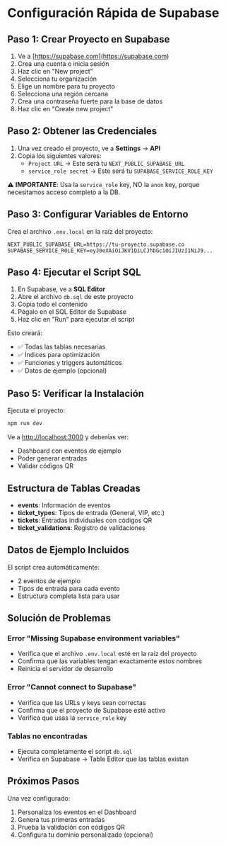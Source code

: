 # Configuración Rápida de Supabase

## Paso 1: Crear Proyecto en Supabase

1. Ve a [https://supabase.com](https://supabase.com)
2. Crea una cuenta o inicia sesión
3. Haz clic en "New project"
4. Selecciona tu organización
5. Elige un nombre para tu proyecto
6. Selecciona una región cercana
7. Crea una contraseña fuerte para la base de datos
8. Haz clic en "Create new project"

## Paso 2: Obtener las Credenciales

1. Una vez creado el proyecto, ve a **Settings** → **API**
2. Copia los siguientes valores:
   - `Project URL` → Este será tu `NEXT_PUBLIC_SUPABASE_URL`
   - `service_role secret` → Este será tu `SUPABASE_SERVICE_ROLE_KEY`

⚠️ **IMPORTANTE**: Usa la `service_role` key, NO la `anon` key, porque necesitamos acceso completo a la DB.

## Paso 3: Configurar Variables de Entorno

Crea el archivo `.env.local` en la raíz del proyecto:

```env
NEXT_PUBLIC_SUPABASE_URL=https://tu-proyecto.supabase.co
SUPABASE_SERVICE_ROLE_KEY=eyJ0eXAiOiJKV1QiLCJhbGciOiJIUzI1NiJ9...
```

## Paso 4: Ejecutar el Script SQL

1. En Supabase, ve a **SQL Editor**
2. Abre el archivo `db.sql` de este proyecto
3. Copia todo el contenido
4. Pégalo en el SQL Editor de Supabase
5. Haz clic en "Run" para ejecutar el script

Esto creará:
- ✅ Todas las tablas necesarias
- ✅ Índices para optimización
- ✅ Funciones y triggers automáticos
- ✅ Datos de ejemplo (opcional)

## Paso 5: Verificar la Instalación

Ejecuta el proyecto:

```bash
npm run dev
```

Ve a [http://localhost:3000](http://localhost:3000) y deberías ver:
- Dashboard con eventos de ejemplo
- Poder generar entradas
- Validar códigos QR

## Estructura de Tablas Creadas

- **events**: Información de eventos
- **ticket_types**: Tipos de entrada (General, VIP, etc.)
- **tickets**: Entradas individuales con códigos QR
- **ticket_validations**: Registro de validaciones

## Datos de Ejemplo Incluidos

El script crea automáticamente:
- 2 eventos de ejemplo
- Tipos de entrada para cada evento
- Estructura completa lista para usar

## Solución de Problemas

### Error "Missing Supabase environment variables"
- Verifica que el archivo `.env.local` esté en la raíz del proyecto
- Confirma que las variables tengan exactamente estos nombres
- Reinicia el servidor de desarrollo

### Error "Cannot connect to Supabase"
- Verifica que las URLs y keys sean correctas
- Confirma que el proyecto de Supabase esté activo
- Verifica que usas la `service_role` key

### Tablas no encontradas
- Ejecuta completamente el script `db.sql`
- Verifica en Supabase → Table Editor que las tablas existan

## Próximos Pasos

Una vez configurado:
1. Personaliza los eventos en el Dashboard
2. Genera tus primeras entradas
3. Prueba la validación con códigos QR
4. Configura tu dominio personalizado (opcional)